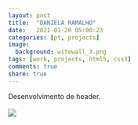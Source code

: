 ```yaml
---
layout: post
title:  "DANIELA RAMALHO"
date:   2021-01-20 05:00:23
categories: [pt, projects]
image:
  background: witewall_3.png
tags: [work, projects, html5, css3]
comments: true
share: true
---
```

Desenvolvimento de header.
<br/>
<br>
<a href="https://blog.jhonattas.com/images/posts/2828b130889425.5637e88c1b9ce.png" target="_new">
	<img src="https://blog.jhonattas.com/images/posts/2828b130889425.5637e88c1b9ce.png">
</a>